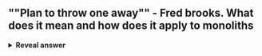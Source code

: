 ## ""Plan to throw one away"" - Fred brooks. What does it mean and how does it apply to monoliths
<details>
<summary><b>Reveal answer</b></summary>
- You aren't gonna get the specification right first time<br>- Build a monolithic MVP fast to gain understanding of customer
</details>
